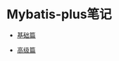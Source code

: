 # Mybatis-plus笔记

* [基础篇](/md/MybatisPlus/01-MybatisPlus-基础篇.md)

* [高级篇](/md/MybatisPlus/02-MybatisPlus-高级篇.md)

